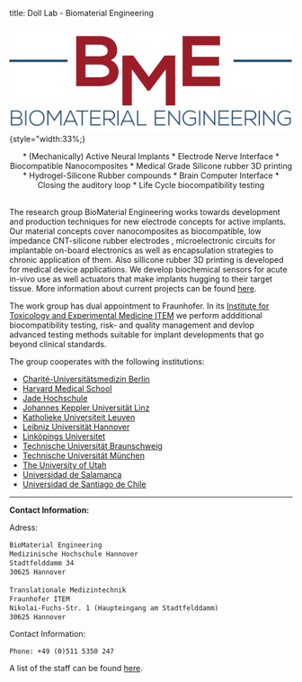 title: Doll Lab - Biomaterial Engineering

<!--![Logo BioMaterial Engineering](doll/BME.png)-->

![Logo BioMaterial Engineering](doll/BME_final.jpg){style="width:33%;}

<center>
* (Mechanically) Active Neural Implants
* Electrode Nerve Interface
* Biocompatible Nanocomposites
* Medical Grade Silicone rubber 3D printing
* Hydrogel-Silicone Rubber compounds
* Brain Computer Interface
* Closing the auditory loop
* Life Cycle biocompatibility testing
</center>

<br style="clear:both">

<!--![Image Sted-Microscope and 3D-Printer](doll/laser_sted.png)-->

The research group BioMaterial Engineering works towards development and production techniques for new electrode concepts for active implants.
Our material concepts cover nanocomposites as biocompatible, low impedance CNT-silicone rubber electrodes , microelectronic circuits for implantable on-board electronics as well as encapsulation strategies to chronic application of them. Also sillicone rubber 3D printing is developed for medical device applications. We develop biochemical sensors for acute in-vivo use as well actuators that make implants hugging to their target tissue.
More information about current projects can be found [here](doll/projects.html).
 
The work group has dual appointment to Fraunhofer. In its [Institute for Toxicology and Experimental Medicine ITEM](https://www.item.fraunhofer.de/en/services_expertise/medical_engineering.html) we perform addditional biocompatibility testing, risk- and quality management and devlop advanced testing methods suitable for implant developments that go beyond clinical standards.




The group cooperates with the following institutions:

* [Charité-Universitätsmedizin Berlin](https://www.charite.de/en/)
* [Harvard Medical School](https://hms.harvard.edu/)
* [Jade Hochschule](https://www.jade-hs.de/en/)
* [Johannes Keppler Universität Linz](http://www.jku.at/content)
* [Katholieke Universiteit Leuven](http://www.kuleuven.be/english/)
* [Leibniz Universität Hannover](https://www.uni-hannover.de/en/?no_cache=1)
* [Linköpings Universitet](https://liu.se/en)
* [Technische Universität Braunschweig](https://www.tu-braunschweig.de/wirueberuns/index.html)
* [Technische Universität München](https://www.tum.de/en/homepage/)
* [The University of Utah](https://www.utah.edu/)
* [Universidad de Salamanca](http://www0.usal.es/webusal/en)
* [Universidad de Santiago de Chile](http://www.usach.cl/en)




***

**Contact Information:**

Adress:

    BioMaterial Engineering
    Medizinische Hochschule Hannover
    Stadtfelddamm 34
    30625 Hannover
    
    Translationale Medizintechnik
    Fraunhofer ITEM
    Nikolai-Fuchs-Str. 1 (Haupteingang am Stadtfelddamm)
    30625 Hannover

Contact Information:

    Phone: +49 (0)511 5350 247
    

A list of the staff can be found [here](doll/staff.html).
